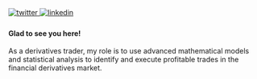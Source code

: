 <a href="https://twitter.com/nuneschrisler" target="_blank">
<img src=https://img.shields.io/badge/twitter-%2300acee.svg?&style=for-the-badge&logo=twitter&logoColor=white alt=twitter style="margin-bottom: 5px;" />
</a>
<a href="https://www.linkedin.com/in/chrisler-nunes-335333161/" target="_blank">
<img src=https://img.shields.io/badge/linkedin-%231E77B5.svg?&style=for-the-badge&logo=linkedin&logoColor=white alt=linkedin style="margin-bottom: 5px;" />
</a>  
  



#### Glad to see you here!  

As a derivatives trader, my role is to use advanced mathematical models and statistical analysis to identify and execute profitable trades in the financial derivatives market. 


<br />

